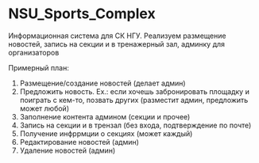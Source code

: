 # NSU_Sports_Complex

Информационная система для СК НГУ. Реализуем размещение новостей, запись на секции и в тренажерный зал, админку для организаторов

Примерный план:
1) Размещение/создание новостей (делает админ)
2) Предложить новость. Ex.: если хочешь забронировать площадку и поиграть с кем-то, позвать других (разместит админ, предложить может любой)
3) Заполнение контента админом (секции и прочее)
4) Запись на секции и в трензал (без входа, подтверждение по почте)
5) Получение инфррмции о секциях (может каждый)
6) Редактирование новостей (админ)
7) Удаление новостей (админ)
